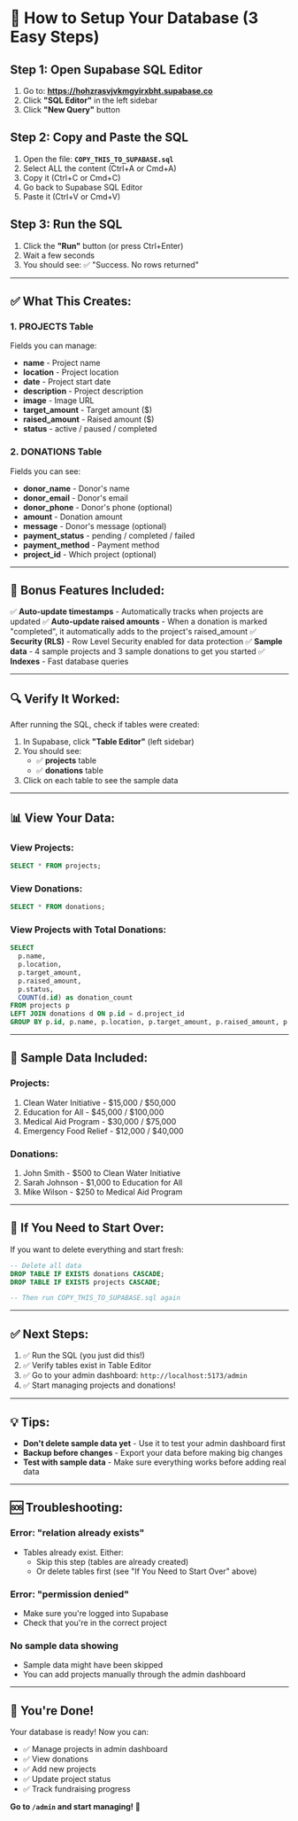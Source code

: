 # 🚀 How to Setup Your Database (3 Easy Steps)

## Step 1: Open Supabase SQL Editor

1. Go to: **https://hohzrasvjvkmgyirxbht.supabase.co**
2. Click **"SQL Editor"** in the left sidebar
3. Click **"New Query"** button

## Step 2: Copy and Paste the SQL

1. Open the file: **`COPY_THIS_TO_SUPABASE.sql`**
2. Select ALL the content (Ctrl+A or Cmd+A)
3. Copy it (Ctrl+C or Cmd+C)
4. Go back to Supabase SQL Editor
5. Paste it (Ctrl+V or Cmd+V)

## Step 3: Run the SQL

1. Click the **"Run"** button (or press Ctrl+Enter)
2. Wait a few seconds
3. You should see: ✅ "Success. No rows returned"

---

## ✅ What This Creates:

### 1. PROJECTS Table
Fields you can manage:
- **name** - Project name
- **location** - Project location
- **date** - Project start date
- **description** - Project description
- **image** - Image URL
- **target_amount** - Target amount ($)
- **raised_amount** - Raised amount ($)
- **status** - active / paused / completed

### 2. DONATIONS Table
Fields you can see:
- **donor_name** - Donor's name
- **donor_email** - Donor's email
- **donor_phone** - Donor's phone (optional)
- **amount** - Donation amount
- **message** - Donor's message (optional)
- **payment_status** - pending / completed / failed
- **payment_method** - Payment method
- **project_id** - Which project (optional)

---

## 🎯 Bonus Features Included:

✅ **Auto-update timestamps** - Automatically tracks when projects are updated
✅ **Auto-update raised amounts** - When a donation is marked "completed", it automatically adds to the project's raised_amount
✅ **Security (RLS)** - Row Level Security enabled for data protection
✅ **Sample data** - 4 sample projects and 3 sample donations to get you started
✅ **Indexes** - Fast database queries

---

## 🔍 Verify It Worked:

After running the SQL, check if tables were created:

1. In Supabase, click **"Table Editor"** (left sidebar)
2. You should see:
   - ✅ **projects** table
   - ✅ **donations** table
3. Click on each table to see the sample data

---

## 📊 View Your Data:

### View Projects:
```sql
SELECT * FROM projects;
```

### View Donations:
```sql
SELECT * FROM donations;
```

### View Projects with Total Donations:
```sql
SELECT 
  p.name,
  p.location,
  p.target_amount,
  p.raised_amount,
  p.status,
  COUNT(d.id) as donation_count
FROM projects p
LEFT JOIN donations d ON p.id = d.project_id
GROUP BY p.id, p.name, p.location, p.target_amount, p.raised_amount, p.status;
```

---

## 🎨 Sample Data Included:

### Projects:
1. Clean Water Initiative - $15,000 / $50,000
2. Education for All - $45,000 / $100,000
3. Medical Aid Program - $30,000 / $75,000
4. Emergency Food Relief - $12,000 / $40,000

### Donations:
1. John Smith - $500 to Clean Water Initiative
2. Sarah Johnson - $1,000 to Education for All
3. Mike Wilson - $250 to Medical Aid Program

---

## 🔄 If You Need to Start Over:

If you want to delete everything and start fresh:

```sql
-- Delete all data
DROP TABLE IF EXISTS donations CASCADE;
DROP TABLE IF EXISTS projects CASCADE;

-- Then run COPY_THIS_TO_SUPABASE.sql again
```

---

## ✅ Next Steps:

1. ✅ Run the SQL (you just did this!)
2. ✅ Verify tables exist in Table Editor
3. ✅ Go to your admin dashboard: `http://localhost:5173/admin`
4. ✅ Start managing projects and donations!

---

## 💡 Tips:

- **Don't delete sample data yet** - Use it to test your admin dashboard first
- **Backup before changes** - Export your data before making big changes
- **Test with sample data** - Make sure everything works before adding real data

---

## 🆘 Troubleshooting:

### Error: "relation already exists"
- Tables already exist. Either:
  - Skip this step (tables are already created)
  - Or delete tables first (see "If You Need to Start Over" above)

### Error: "permission denied"
- Make sure you're logged into Supabase
- Check that you're in the correct project

### No sample data showing
- Sample data might have been skipped
- You can add projects manually through the admin dashboard

---

## 🎉 You're Done!

Your database is ready! Now you can:
- ✅ Manage projects in admin dashboard
- ✅ View donations
- ✅ Add new projects
- ✅ Update project status
- ✅ Track fundraising progress

**Go to `/admin` and start managing! 🚀**
